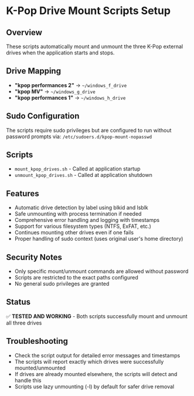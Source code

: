 # K-Pop Drive Mount Scripts Setup

## Overview
These scripts automatically mount and unmount the three K-Pop external drives when the application starts and stops.

## Drive Mapping
- **"kpop performances 2"** → `~/windows_f_drive`
- **"kpop MV"** → `~/windows_g_drive` 
- **"kpop performances 1"** → `~/windows_h_drive`

## Sudo Configuration
The scripts require sudo privileges but are configured to run without password prompts via:
`/etc/sudoers.d/kpop-mount-nopasswd`

## Scripts
- `mount_kpop_drives.sh` - Called at application startup
- `unmount_kpop_drives.sh` - Called at application shutdown

## Features
- Automatic drive detection by label using blkid and lsblk
- Safe unmounting with process termination if needed
- Comprehensive error handling and logging with timestamps
- Support for various filesystem types (NTFS, ExFAT, etc.)
- Continues mounting other drives even if one fails
- Proper handling of sudo context (uses original user's home directory)

## Security Notes
- Only specific mount/unmount commands are allowed without password
- Scripts are restricted to the exact paths configured
- No general sudo privileges are granted

## Status
✅ **TESTED AND WORKING** - Both scripts successfully mount and unmount all three drives

## Troubleshooting
- Check the script output for detailed error messages and timestamps
- The scripts will report exactly which drives were successfully mounted/unmounted
- If drives are already mounted elsewhere, the scripts will detect and handle this
- Scripts use lazy unmounting (-l) by default for safer drive removal
